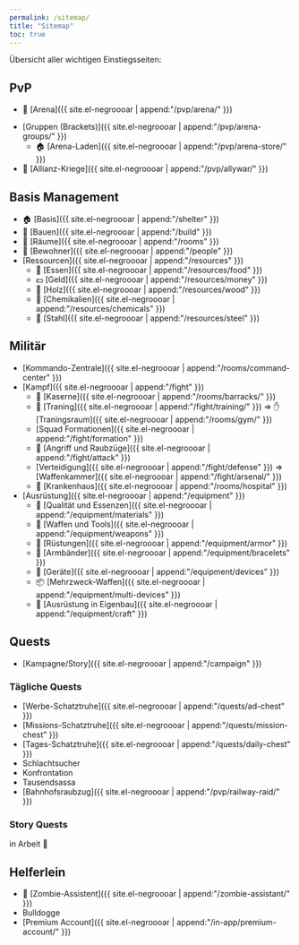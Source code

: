 ```yaml
---
permalink: /sitemap/
title: "Sitemap"
toc: true
---
```


Übersicht aller wichtigen Einstiegsseiten:

## PvP

* :crown: [Arena]({{ site.el-negroooar | append:"/pvp/arena/" }})
<!--   * [Massaker]({{ site.el-negroooar | append:"/pvp/massacre/" }}) &rArr; [Strategie]({{ site.el-negroooar | append:"/pvp/arena-strategy/" }}) -->  
* [Gruppen (Brackets)]({{ site.el-negroooar | append:"/pvp/arena-groups/" }})
  * :house: [Arena-Laden]({{ site.el-negroooar | append:"/pvp/arena-store/" }})
* :circus_tent: [Allianz-Kriege]({{ site.el-negroooar | append:"/pvp/allywar/" }})

## Basis Management

* :house: [Basis]({{ site.el-negroooar | append:"/shelter" }})
* :construction: [Bauen]({{ site.el-negroooar | append:"/build" }})
* :door: [Räume]({{ site.el-negroooar | append:"/rooms" }})
* :couple: [Bewohner]({{ site.el-negroooar | append:"/people" }})
* [Ressourcen]({{ site.el-negroooar | append:"/resources" }})
  * :hamburger: [Essen]({{ site.el-negroooar | append:"/resources/food" }})
  * :dollar: [Geld]({{ site.el-negroooar | append:"/resources/money" }})
  * :door: [Holz]({{ site.el-negroooar | append:"/resources/wood" }})
  * :pill: [Chemikalien]({{ site.el-negroooar | append:"/resources/chemicals" }})
  * :wrench: [Stahl]({{ site.el-negroooar | append:"/resources/steel" }})
 
## Militär

* [Kommando-Zentrale]({{ site.el-negroooar | append:"/rooms/command-center" }})
* [Kampf]({{ site.el-negroooar | append:"/fight" }})
  * :european_castle: [Kaserne]({{ site.el-negroooar | append:"/rooms/barracks/" }})
  * :muscle: [Traning]({{ site.el-negroooar | append:"/fight/training/" }}) &rArr; :hand: [Traningsraum]({{ site.el-negroooar | append:"/rooms/gym/" }})
  * [Squad Formationen]({{ site.el-negroooar | append:"/fight/formation" }})
  * :punch: [Angriff und Raubzüge]({{ site.el-negroooar | append:"/fight/attack" }})
  * [Verteidigung]({{ site.el-negroooar | append:"/fight/defense" }}) &rArr; [Waffenkammer]({{ site.el-negroooar | append:"/fight/arsenal/" }})
  * :hospital: [Krankenhaus]({{ site.el-negroooar | append:"/rooms/hospital" }})
* [Ausrüstung]({{ site.el-negroooar | append:"/equipment" }})
  * :gift_heart: [Qualität und Essenzen]({{ site.el-negroooar | append:"/equipment/materials" }})
  * :gun: [Waffen und Tools]({{ site.el-negroooar | append:"/equipment/weapons" }})
  * :shirt: [Rüstungen]({{ site.el-negroooar | append:"/equipment/armor" }})
  * :ring: [Armbänder]({{ site.el-negroooar | append:"/equipment/bracelets" }})
  * :iphone: [Geräte]({{ site.el-negroooar | append:"/equipment/devices" }})
  * :package: [Mehrzweck-Waffen]({{ site.el-negroooar | append:"/equipment/multi-devices" }})
  * :hammer: [Ausrüstung in Eigenbau]({{ site.el-negroooar | append:"/equipment/craft" }})

## Quests

* [Kampagne/Story]({{ site.el-negroooar | append:"/campaign" }})

### Tägliche Quests

* [Werbe-Schatztruhe]({{ site.el-negroooar | append:"/quests/ad-chest" }})
* [Missions-Schatztruhe]({{ site.el-negroooar | append:"/quests/mission-chest" }})
* [Tages-Schatztruhe]({{ site.el-negroooar | append:"/quests/daily-chest" }})
* Schlachtsucher
* Konfrontation
* Tausendsassa
* [Bahnhofsraubzug]({{ site.el-negroooar | append:"/pvp/railway-raid/" }})

### Story Quests

in Arbeit :construction:

## Helferlein

* :japanese_goblin: [Zombie-Assistent]({{ site.el-negroooar | append:"/zombie-assistant/" }})
* Bulldogge
* [Premium Account]({{ site.el-negroooar | append:"/in-app/premium-account/" }})

